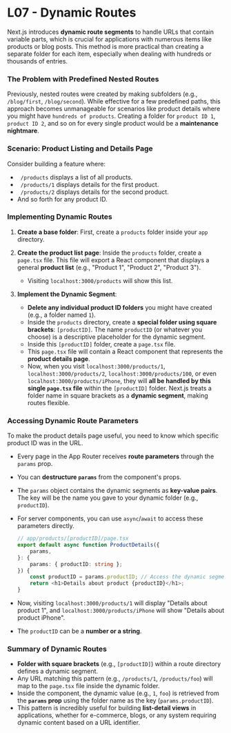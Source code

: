 # L07 - Dynamic Routes

Next.js introduces **dynamic route segments** to handle URLs that contain variable parts, which is crucial for applications with numerous items like products or blog posts. This method is more practical than creating a separate folder for each item, especially when dealing with hundreds or thousands of entries.

### The Problem with Predefined Nested Routes

Previously, nested routes were created by making subfolders (e.g., `/blog/first`, `/blog/second`). While effective for a few predefined paths, this approach becomes unmanageable for scenarios like product details where you might have `hundreds of products`. Creating a folder for `product ID 1`, `product ID 2`, and so on for every single product would be a **maintenance nightmare**.

### Scenario: Product Listing and Details Page

Consider building a feature where:

-   ` /products` displays a list of all products.
-   ` /products/1` displays details for the first product.
-   ` /products/2` displays details for the second product.
-   And so forth for any product ID.

### Implementing Dynamic Routes

1.  **Create a base folder**: First, create a `products` folder inside your `app` directory.
2.  **Create the product list page**: Inside the `products` folder, create a `page.tsx` file. This file will export a React component that displays a general **product list** (e.g., "Product 1", "Product 2", "Product 3").

    -   Visiting `localhost:3000/products` will show this list.

3.  **Implement the Dynamic Segment**:
    -   **Delete any individual product ID folders** you might have created (e.g., a folder named `1`).
    -   Inside the `products` directory, create a **special folder using square brackets**: `[productID]`. The name `productID` (or whatever you choose) is a descriptive placeholder for the dynamic segment.
    -   Inside this `[productID]` folder, create a `page.tsx` file.
    -   This `page.tsx` file will contain a React component that represents the **product details page**.
    -   Now, when you visit `localhost:3000/products/1`, `localhost:3000/products/2`, `localhost:3000/products/100`, or even `localhost:3000/products/iPhone`, they will **all be handled by this single `page.tsx` file** within the `[productID]` folder. Next.js treats a folder name in square brackets as a **dynamic segment**, making routes flexible.

### Accessing Dynamic Route Parameters

To make the product details page useful, you need to know which specific product ID was in the URL.

-   Every page in the App Router receives **route parameters** through the `params` prop.
-   You can **destructure `params`** from the component's props.
-   The `params` object contains the dynamic segments as **key-value pairs**. The key will be the name you gave to your dynamic folder (e.g., `productID`).
-   For server components, you can use `async`/`await` to access these parameters directly.

    ```typescript
    // app/products/[productID]/page.tsx
    export default async function ProductDetails({
        params,
    }: {
        params: { productID: string };
    }) {
        const productID = params.productID; // Access the dynamic segment
        return <h1>Details about product {productID}</h1>;
    }
    ```

-   Now, visiting `localhost:3000/products/1` will display "Details about product 1", and `localhost:3000/products/iPhone` will show "Details about product iPhone".
-   The `productID` can be a **number or a string**.

### Summary of Dynamic Routes

-   **Folder with square brackets** (e.g., `[productID]`) within a route directory defines a dynamic segment.
-   Any URL matching this pattern (e.g., `/products/1`, `/products/foo`) will map to the `page.tsx` file inside the dynamic folder.
-   Inside the component, the dynamic value (e.g., `1`, `foo`) is retrieved from the **`params` prop** using the folder name as the key (`params.productID`).
-   This pattern is incredibly useful for building **list-detail views** in applications, whether for e-commerce, blogs, or any system requiring dynamic content based on a URL identifier.
